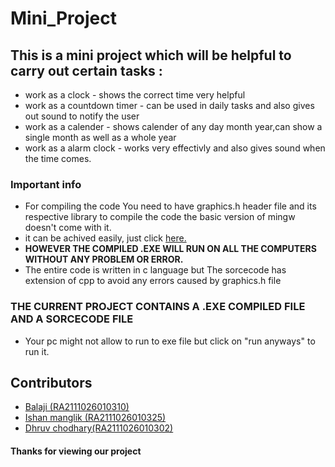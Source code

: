 # Mini_Project
## This is a mini project which will be helpful to carry out certain tasks : ##
* work as a clock - shows the correct time very helpful
* work as a countdown timer - can be used in daily tasks and also gives out sound to notify the user
* work as a calender - shows calender of any day month year,can show a single month as well as a whole year
* work as a alarm clock - works very effectivly and also gives sound when the time comes.
### Important info ###
* For compiling the code You need to have graphics.h header file and its respective library to compile the code the basic version of mingw doesn't come with it.
* it can be achived easily, just click [here.](https://www.geeksforgeeks.org/include-graphics-h-codeblocks/)
* **HOWEVER THE COMPILED .EXE WILL RUN ON ALL THE COMPUTERS WITHOUT ANY PROBLEM OR ERROR.**
* The entire code is written in c language but The sorcecode has extension of cpp to avoid any errors caused by graphics.h file
### THE CURRENT PROJECT CONTAINS A .EXE COMPILED FILE AND A SORCECODE FILE ###
* Your pc might not allow to run to exe file but click on "run anyways" to run it.
## Contributors ##
* [Balaji (RA2111026010310)](https://github.com/Balajithegr8)
* [Ishan manglik (RA2111026010325)](https://github.com/IshanManglik)
* [Dhruv chodhary(RA2111026010302)](https://github.com/Dhruvch1244)
#### Thanks for viewing our project ####
